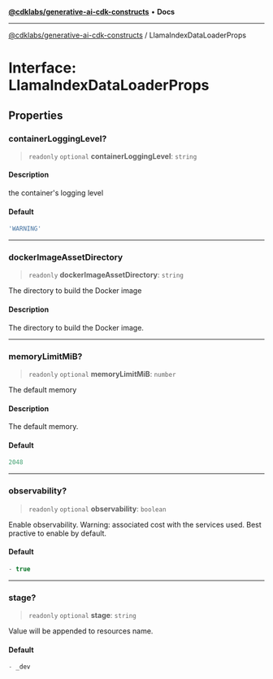 [**@cdklabs/generative-ai-cdk-constructs**](../README.md) • **Docs**

***

[@cdklabs/generative-ai-cdk-constructs](../README.md) / LlamaIndexDataLoaderProps

# Interface: LlamaIndexDataLoaderProps

## Properties

### containerLoggingLevel?

> `readonly` `optional` **containerLoggingLevel**: `string`

#### Description

the container's logging level

#### Default

```ts
'WARNING'
```

***

### dockerImageAssetDirectory

> `readonly` **dockerImageAssetDirectory**: `string`

The directory to build the Docker image

#### Description

The directory to build the Docker image.

***

### memoryLimitMiB?

> `readonly` `optional` **memoryLimitMiB**: `number`

The default memory

#### Description

The default memory.

#### Default

```ts
2048
```

***

### observability?

> `readonly` `optional` **observability**: `boolean`

Enable observability. Warning: associated cost with the services
used. Best practive to enable by default.

#### Default

```ts
- true
```

***

### stage?

> `readonly` `optional` **stage**: `string`

Value will be appended to resources name.

#### Default

```ts
- _dev
```
